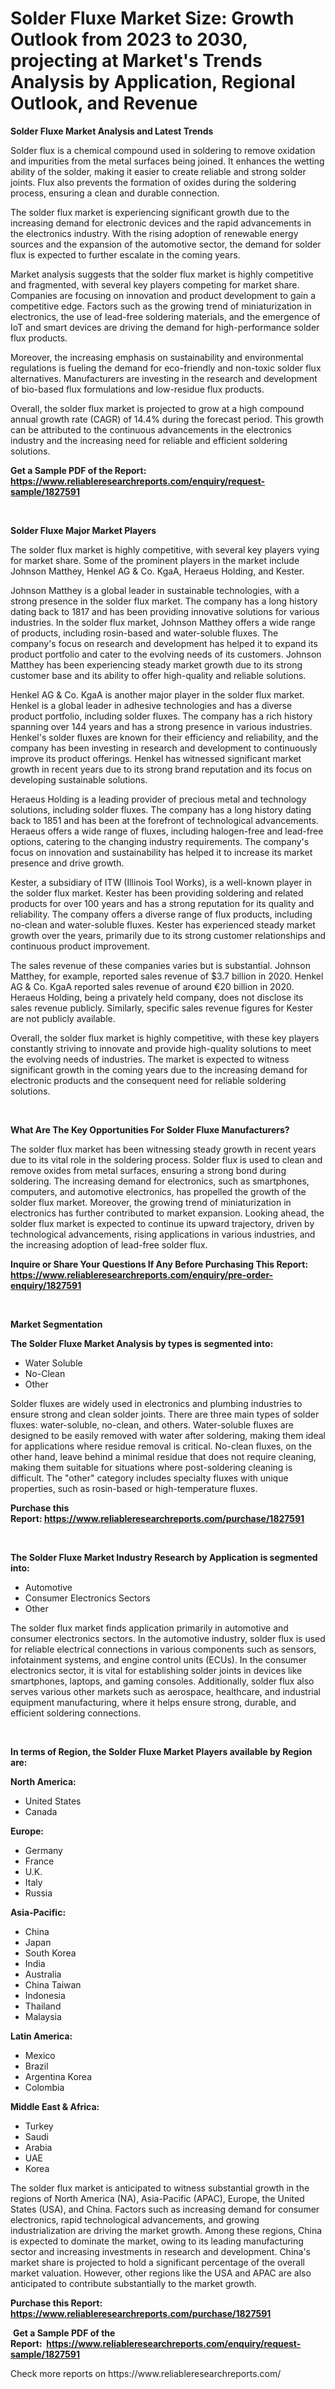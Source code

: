 <p><h1>Solder Fluxe Market Size: Growth Outlook from 2023 to 2030, projecting at Market's Trends Analysis by Application, Regional Outlook, and Revenue</h1></p><p><strong>Solder Fluxe Market Analysis and Latest Trends</strong></p>
<p><p>Solder flux is a chemical compound used in soldering to remove oxidation and impurities from the metal surfaces being joined. It enhances the wetting ability of the solder, making it easier to create reliable and strong solder joints. Flux also prevents the formation of oxides during the soldering process, ensuring a clean and durable connection.</p><p>The solder flux market is experiencing significant growth due to the increasing demand for electronic devices and the rapid advancements in the electronics industry. With the rising adoption of renewable energy sources and the expansion of the automotive sector, the demand for solder flux is expected to further escalate in the coming years.</p><p>Market analysis suggests that the solder flux market is highly competitive and fragmented, with several key players competing for market share. Companies are focusing on innovation and product development to gain a competitive edge. Factors such as the growing trend of miniaturization in electronics, the use of lead-free soldering materials, and the emergence of IoT and smart devices are driving the demand for high-performance solder flux products.</p><p>Moreover, the increasing emphasis on sustainability and environmental regulations is fueling the demand for eco-friendly and non-toxic solder flux alternatives. Manufacturers are investing in the research and development of bio-based flux formulations and low-residue flux products.</p><p>Overall, the solder flux market is projected to grow at a high compound annual growth rate (CAGR) of 14.4% during the forecast period. This growth can be attributed to the continuous advancements in the electronics industry and the increasing need for reliable and efficient soldering solutions.</p></p>
<p><strong>Get a Sample PDF of the Report:&nbsp; <a href="https://www.reliableresearchreports.com/enquiry/request-sample/1827591">https://www.reliableresearchreports.com/enquiry/request-sample/1827591</a></strong></p>
<p>&nbsp;</p>
<p><strong>Solder Fluxe Major Market Players</strong></p>
<p><p>The solder flux market is highly competitive, with several key players vying for market share. Some of the prominent players in the market include Johnson Matthey, Henkel AG & Co. KgaA, Heraeus Holding, and Kester.</p><p>Johnson Matthey is a global leader in sustainable technologies, with a strong presence in the solder flux market. The company has a long history dating back to 1817 and has been providing innovative solutions for various industries. In the solder flux market, Johnson Matthey offers a wide range of products, including rosin-based and water-soluble fluxes. The company's focus on research and development has helped it to expand its product portfolio and cater to the evolving needs of its customers. Johnson Matthey has been experiencing steady market growth due to its strong customer base and its ability to offer high-quality and reliable solutions.</p><p>Henkel AG & Co. KgaA is another major player in the solder flux market. Henkel is a global leader in adhesive technologies and has a diverse product portfolio, including solder fluxes. The company has a rich history spanning over 144 years and has a strong presence in various industries. Henkel's solder fluxes are known for their efficiency and reliability, and the company has been investing in research and development to continuously improve its product offerings. Henkel has witnessed significant market growth in recent years due to its strong brand reputation and its focus on developing sustainable solutions.</p><p>Heraeus Holding is a leading provider of precious metal and technology solutions, including solder fluxes. The company has a long history dating back to 1851 and has been at the forefront of technological advancements. Heraeus offers a wide range of fluxes, including halogen-free and lead-free options, catering to the changing industry requirements. The company's focus on innovation and sustainability has helped it to increase its market presence and drive growth.</p><p>Kester, a subsidiary of ITW (Illinois Tool Works), is a well-known player in the solder flux market. Kester has been providing soldering and related products for over 100 years and has a strong reputation for its quality and reliability. The company offers a diverse range of flux products, including no-clean and water-soluble fluxes. Kester has experienced steady market growth over the years, primarily due to its strong customer relationships and continuous product improvement.</p><p>The sales revenue of these companies varies but is substantial. Johnson Matthey, for example, reported sales revenue of $3.7 billion in 2020. Henkel AG & Co. KgaA reported sales revenue of around €20 billion in 2020. Heraeus Holding, being a privately held company, does not disclose its sales revenue publicly. Similarly, specific sales revenue figures for Kester are not publicly available.</p><p>Overall, the solder flux market is highly competitive, with these key players constantly striving to innovate and provide high-quality solutions to meet the evolving needs of industries. The market is expected to witness significant growth in the coming years due to the increasing demand for electronic products and the consequent need for reliable soldering solutions.</p></p>
<p>&nbsp;</p>
<p><strong>What Are The Key Opportunities For Solder Fluxe Manufacturers?</strong></p>
<p><p>The solder flux market has been witnessing steady growth in recent years due to its vital role in the soldering process. Solder flux is used to clean and remove oxides from metal surfaces, ensuring a strong bond during soldering. The increasing demand for electronics, such as smartphones, computers, and automotive electronics, has propelled the growth of the solder flux market. Moreover, the growing trend of miniaturization in electronics has further contributed to market expansion. Looking ahead, the solder flux market is expected to continue its upward trajectory, driven by technological advancements, rising applications in various industries, and the increasing adoption of lead-free solder flux.</p></p>
<p><strong>Inquire or Share Your Questions If Any Before Purchasing This Report: <a href="https://www.reliableresearchreports.com/enquiry/pre-order-enquiry/1827591">https://www.reliableresearchreports.com/enquiry/pre-order-enquiry/1827591</a></strong></p>
<p>&nbsp;</p>
<p><strong>Market Segmentation</strong></p>
<p><strong>The Solder Fluxe Market Analysis by types is segmented into:</strong></p>
<p><ul><li>Water Soluble</li><li>No-Clean</li><li>Other</li></ul></p>
<p><p>Solder fluxes are widely used in electronics and plumbing industries to ensure strong and clean solder joints. There are three main types of solder fluxes: water-soluble, no-clean, and others. Water-soluble fluxes are designed to be easily removed with water after soldering, making them ideal for applications where residue removal is critical. No-clean fluxes, on the other hand, leave behind a minimal residue that does not require cleaning, making them suitable for situations where post-soldering cleaning is difficult. The "other" category includes specialty fluxes with unique properties, such as rosin-based or high-temperature fluxes.</p></p>
<p><strong>Purchase this Report:&nbsp;<a href="https://www.reliableresearchreports.com/purchase/1827591">https://www.reliableresearchreports.com/purchase/1827591</a></strong></p>
<p>&nbsp;</p>
<p><strong>The Solder Fluxe Market Industry Research by Application is segmented into:</strong></p>
<p><ul><li>Automotive</li><li>Consumer Electronics Sectors</li><li>Other</li></ul></p>
<p><p>The solder flux market finds application primarily in automotive and consumer electronics sectors. In the automotive industry, solder flux is used for reliable electrical connections in various components such as sensors, infotainment systems, and engine control units (ECUs). In the consumer electronics sector, it is vital for establishing solder joints in devices like smartphones, laptops, and gaming consoles. Additionally, solder flux also serves various other markets such as aerospace, healthcare, and industrial equipment manufacturing, where it helps ensure strong, durable, and efficient soldering connections.</p></p>
<p>&nbsp;</p>
<p><strong>In terms of Region, the Solder Fluxe Market Players available by Region are:</strong></p>
<p>
    <p> <strong> North America: </strong>
        <ul>
            <li>United States</li>
            <li>Canada</li>
        </ul>
        </p> 
    <p> <strong> Europe: </strong>
        <ul>
            <li>Germany</li>
            <li>France</li>
            <li>U.K.</li>
            <li>Italy</li>
            <li>Russia</li>
        </ul>
        </p> 
    <p> <strong> Asia-Pacific: </strong>
        <ul>
            <li>China</li>
            <li>Japan</li>
            <li>South Korea</li>
            <li>India</li>
            <li>Australia</li>
            <li>China Taiwan</li>
            <li>Indonesia</li>
            <li>Thailand</li>
            <li>Malaysia</li>
        </ul>
        </p> 
    <p> <strong> Latin America: </strong>
        <ul>
            <li>Mexico</li>
            <li>Brazil</li>
            <li>Argentina Korea</li>
            <li>Colombia</li>
        </ul>
        </p> 
    <p> <strong> Middle East & Africa: </strong>
        <ul>
            <li>Turkey</li>
            <li>Saudi</li>
            <li>Arabia</li>
            <li>UAE</li>
            <li>Korea</li>
        </ul>
    </p>
    </p>
<p><p>The solder flux market is anticipated to witness substantial growth in the regions of North America (NA), Asia-Pacific (APAC), Europe, the United States (USA), and China. Factors such as increasing demand for consumer electronics, rapid technological advancements, and growing industrialization are driving the market growth. Among these regions, China is expected to dominate the market, owing to its leading manufacturing sector and increasing investments in research and development. China's market share is projected to hold a significant percentage of the overall market valuation. However, other regions like the USA and APAC are also anticipated to contribute substantially to the market growth.</p></p>
<p><strong>Purchase this Report: <a href="https://www.reliableresearchreports.com/purchase/1827591">https://www.reliableresearchreports.com/purchase/1827591</a></strong></p>
<p>&nbsp;<strong>Get a Sample PDF of the Report:&nbsp;&nbsp;<a href="https://www.reliableresearchreports.com/enquiry/request-sample/1827591">https://www.reliableresearchreports.com/enquiry/request-sample/1827591</a></strong></p>
<p><strong></strong></p>
<p>Check more reports on https://www.reliableresearchreports.com/</p>